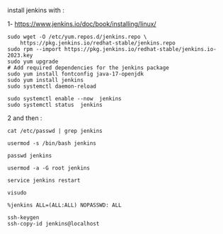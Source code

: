 install jenkins with :

1- https://www.jenkins.io/doc/book/installing/linux/

```
sudo wget -O /etc/yum.repos.d/jenkins.repo \
    https://pkg.jenkins.io/redhat-stable/jenkins.repo
sudo rpm --import https://pkg.jenkins.io/redhat-stable/jenkins.io-2023.key
sudo yum upgrade
# Add required dependencies for the jenkins package
sudo yum install fontconfig java-17-openjdk
sudo yum install jenkins
sudo systemctl daemon-reload
```
```
sudo systemctl enable --now  jenkins
sudo systemctl status  jenkins
```




2 and then :
```
cat /etc/passwd | grep jenkins

usermod -s /bin/bash jenkins

passwd jenkins

usermod -a -G root jenkins

service jenkins restart
```
```
visudo

%jenkins ALL=(ALL:ALL) NOPASSWD: ALL
```

```
ssh-keygen
ssh-copy-id jenkins@localhost
```
